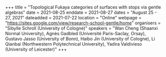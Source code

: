 +++
title = "Topological Fukaya categories of surfaces with stops via gentle algebras"
date = 2021-08-25
enddate = 2021-08-27
dates = "August 25 - 27, 2021"
dateadded = 2021-07-22
location = "Online"
webpage = "https://sites.google.com/view/research-school-gentle/home"
organisers = "Sibylle Schroll (University of Cologne)"
speakers = "Wan Cheng (Shaanxi Normal University), Agnès Gadbled (Université Paris-Saclay, Orsay), Gustavo Jasso (University of Bonn), Haibo Jin (University of Cologne), Li Qianbai (Northwestern Polytechnical University), Yadira Valdivieso (University of Leicester)"
+++
